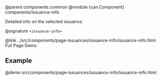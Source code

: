 @parent components.common
@module {can.Component} components/issuance-info <issuance-info>

Detailed info on the selected issuance.

@signature `<issuance-info>`


@link ../src/components/page-issuances/issuance-info/issuance-info.html Full Page Demo

## Example

@demo src/components/page-issuances/issuance-info/issuance-info.html

